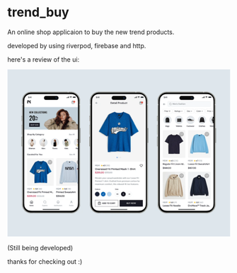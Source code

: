 # trend_buy

An online shop applicaion to buy the new trend products.

developed by using riverpod, firebase and http.

here's a review of the ui:

![App preview](shopappui.png)

(Still being developed)

thanks for checking out :)


